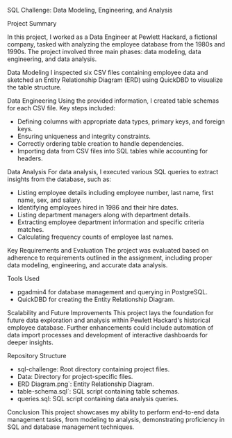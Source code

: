 SQL Challenge: Data Modeling, Engineering, and Analysis

Project Summary

In this project, I worked as a Data Engineer at Pewlett Hackard, a fictional company, tasked with analyzing the employee database from the 1980s and 1990s. The project involved three main phases: data modeling, data engineering, and data analysis.

Data Modeling
I inspected six CSV files containing employee data and sketched an Entity Relationship Diagram (ERD) using QuickDBD to visualize the table structure.

Data Engineering
Using the provided information, I created table schemas for each CSV file. Key steps included:
- Defining columns with appropriate data types, primary keys, and foreign keys.
- Ensuring uniqueness and integrity constraints.
- Correctly ordering table creation to handle dependencies.
- Importing data from CSV files into SQL tables while accounting for headers.

Data Analysis
For data analysis, I executed various SQL queries to extract insights from the database, such as:
- Listing employee details including employee number, last name, first name, sex, and salary.
- Identifying employees hired in 1986 and their hire dates.
- Listing department managers along with department details.
- Extracting employee department information and specific criteria matches.
- Calculating frequency counts of employee last names.

Key Requirements and Evaluation
The project was evaluated based on adherence to requirements outlined in the assignment, including proper data modeling, engineering, and accurate data analysis.

Tools Used
- pgadmin4 for database management and querying in PostgreSQL.
- QuickDBD for creating the Entity Relationship Diagram.

Scalability and Future Improvements
This project lays the foundation for future data exploration and analysis within Pewlett Hackard's historical employee database. Further enhancements could include automation of data import processes and development of interactive dashboards for deeper insights.

Repository Structure
- sql-challenge: Root directory containing project files.
-  Data: Directory for project-specific files.
-  ERD Diagram.png`: Entity Relationship Diagram.
-  table-schema.sql`: SQL script containing table schemas.
-  queries.sql: SQL script containing data analysis queries.

Conclusion
This project showcases my ability to perform end-to-end data management tasks, from modeling to analysis, demonstrating proficiency in SQL and database management techniques.
